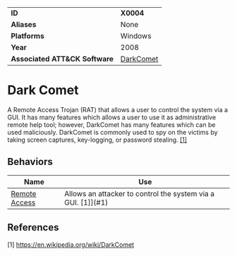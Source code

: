 |||
|---------|------------------------|
|**ID**|**X0004**|
|**Aliases**|None|
|**Platforms**|Windows|
|**Year**| 2008 |
|**Associated ATT&CK Software**|[DarkComet](https://attack.mitre.org/software/S0334/)|

Dark Comet
==========
A Remote Access Trojan (RAT) that allows a user to control the system via a GUI. It has many features which allows a user to use it as administrative remote help tool; however, DarkComet has many features which can be used maliciously. DarkComet is commonly used to spy on the victims by taking screen captures, key-logging, or password stealing. [[1]](#1)

Behaviors
---------
|Name|Use|
|---------------------|-------------------------------------------------------|
|[Remote Access](https://github.com/MBCProject/mbc-markdown/blob/master/impact/remote-access.md) | Allows an attacker to control the system via a GUI. [1]](#1)|

References
----------
<a name="1">[1]</a> https://en.wikipedia.org/wiki/DarkComet
 